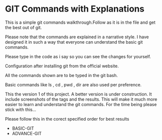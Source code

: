 # GIT Commands with Explanations

This is a simple git commands walkthrough.Follow as it is in the file and get the best out of git. 

Please note that the commands are explained in a narrative
style. I have designed it in such a way that everyone can
understand the basic git commands.

Please type in the code as i say so you can see the changes for
yourself.

Configuration after installing git from the official website.

All the commands shown are to be typed in  the git bash.

Basic commands like ls , cd , pwd , dir are also used per 
preference.

This the version 1 of this project. A better version is under construction. It include screenshots of the tags and the results. This will make it much more easier to learn and understand the git commands.
For the time being please stick with this...

Please follow this in the corect specified order for best 
results

* BASIC-GIT
* ADVANCE-GIT
